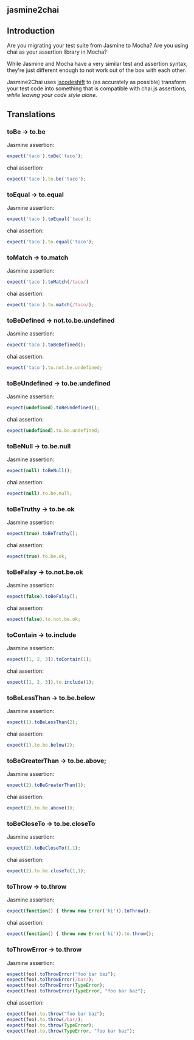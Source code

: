 jasmine2chai
-------

## Introduction

Are you migrating your test suite from Jasmine to Mocha? Are you using
chai as your assertion library in Mocha?

While Jasmine and Mocha have a very similar test and assertion syntax,
they're just different enough to not work out of the box with each
other.

Jasmine2Chai uses
[jscodeshift](https://github.com/facebook/jscodeshift) to (as accurately
as possible) transform your test code into something that is compatible
with chai.js assertions, *while leaving your code style alone.*

## Translations

### toBe -> to.be

Jasmine assertion:

```javascript
expect('taco').toBe('taco');
```

chai assertion:

```javascript
expect('taco').to.be('taco');
```

### toEqual -> to.equal

Jasmine assertion:

```javascript
expect('taco').toEqual('taco');
```

chai assertion:

```javascript
expect('taco').to.equal('taco');
```

### toMatch -> to.match

Jasmine assertion:

```javascript
expect('taco').toMatch(/taco/)
```

chai assertion:

```javascript
expect('taco').to.match(/taco/);
```

### toBeDefined -> not.to.be.undefined

Jasmine assertion:

```javascript
expect('taco').toBeDefined();
```

chai assertion:

```javascript
expect('taco').to.not.be.undefined;
```

### toBeUndefined -> to.be.undefined

Jasmine assertion:

```javascript
expect(undefined).toBeUndefined();
```

chai assertion:

```javascript
expect(undefined).to.be.undefined;
```

### toBeNull -> to.be.null

Jasmine assertion:

```javascript
expect(null).toBeNull();
```

chai assertion:

```javascript
expect(null).to.be.null;
```

### toBeTruthy -> to.be.ok

Jasmine assertion:

```javascript
expect(true).toBeTruthy();
```

chai assertion:

```javascript
expect(true).to.be.ok;
```

### toBeFalsy -> to.not.be.ok

Jasmine assertion:

```javascript
expect(false).toBeFalsy();
```

chai assertion:

```javascript
expect(false).to.not.be.ok;
```

### toContain -> to.include

Jasmine assertion:

```javascript
expect([1, 2, 3]).toContain(1);
```

chai assertion:

```javascript
expect([1, 2, 3]).to.include(1);
```

### toBeLessThan -> to.be.below

Jasmine assertion:

```javascript
expect(1).toBeLessThan(2);
```

chai assertion:

```javascript
expect(1).to.be.below(2);
```

### toBeGreaterThan -> to.be.above;

Jasmine assertion:

```javascript
expect(2).toBeGreaterThan(1);
```

chai assertion:

```javascript
expect(2).to.be.above(1);
```

### toBeCloseTo -> to.be.closeTo

Jasmine assertion:

```javascript
expect(2).toBeCloseTo(1,1);
```

chai assertion:

```javascript
expect(2).to.be.closeTo(1,1);
```

### toThrow -> to.throw

Jasmine assertion:

```javascript
expect(function() { throw new Error('hi')).toThrow();
```

chai assertion:

```javascript
expect(function() { throw new Error('hi')).to.throw();
```

### toThrowError -> to.throw

Jasmine assertion:

```javascript
expect(foo).toThrowError("foo bar baz");
expect(foo).toThrowError(/bar/);
expect(foo).toThrowError(TypeError);
expect(foo).toThrowError(TypeError, "foo bar baz");
```

chai assertion:

```javascript
expect(foo).to.throw("foo bar baz");
expect(foo).to.throw(/bar/);
expect(foo).to.throw(TypeError);
expect(foo).to.throw(TypeError, "foo bar baz");
```
